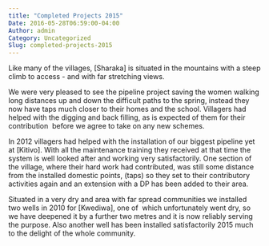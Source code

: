 ```yaml
---
title: "Completed Projects 2015"
Date: 2016-05-28T06:59:00-04:00
Author: admin
Category: Uncategorized
Slug: completed-projects-2015
---
```


Like many of the villages, [Sharaka] is situated in the mountains with a steep climb to access - and with far stretching views.

We were very pleased to see the pipeline project saving the women walking long distances up and down the difficult paths to the spring, instead they now have taps much closer to their homes and the school. Villagers had helped with the digging and back filling, as is expected of them for their contribution  before we agree to take on any new schemes.

In 2012 villagers had helped with the installation of our biggest pipeline yet at [Kitivo]. With all the maintenance training they received at that time the system is well looked after and working very satisfactorily. One section of the village, where their hard work had contributed, was still some distance from the installed domestic points, (taps) so they set to their contributory activities again and an extension with a DP has been added to their area.

Situated in a very dry and area with far spread communities we installed two wells in 2010 for [Kwediwa], one of  which unfortunately went dry, so we have deepened it by a further two metres and it is now reliably serving the purpose. Also another well has been installed satisfactorily 2015 much to the delight of the whole community.

 

